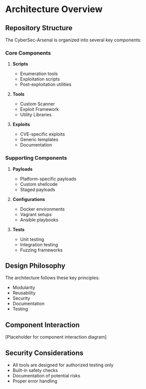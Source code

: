 # Architecture Overview

## Repository Structure

The CyberSec-Arsenal is organized into several key components:

### Core Components

1. **Scripts**
   - Enumeration tools
   - Exploitation scripts
   - Post-exploitation utilities

2. **Tools**
   - Custom Scanner
   - Exploit Framework
   - Utility Libraries

3. **Exploits**
   - CVE-specific exploits
   - Generic templates
   - Documentation

### Supporting Components

1. **Payloads**
   - Platform-specific payloads
   - Custom shellcode
   - Staged payloads

2. **Configurations**
   - Docker environments
   - Vagrant setups
   - Ansible playbooks

3. **Tests**
   - Unit testing
   - Integration testing
   - Fuzzing frameworks

## Design Philosophy

The architecture follows these key principles:
- Modularity
- Reusability
- Security
- Documentation
- Testing

## Component Interaction

[Placeholder for component interaction diagram]

## Security Considerations

- All tools are designed for authorized testing only
- Built-in safety checks
- Documentation of potential risks
- Proper error handling
